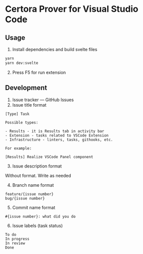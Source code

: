 # Certora Prover for Visual Studio Code

## Usage

1. Install dependencies and build svelte files
```sh
yarn
yarn dev:svelte
```

2. Press F5 for run extension

## Development

1. Issue tracker — GitHub Issues
2. Issue title format

```
[Type] Task

Possible types:

- Results - it is Results tab in activity bar
- Extension - tasks related to VSCode Extension
- Infrastructure - linters, tasks, githooks, etc.

For example:

[Results] Realize VSCode Panel component
```
3. Issue description format

Without format. Write as needed

4. Branch name format

```
feature/{issue number}
bug/{issue number}
```

5. Commit name format

```
#{issue number}: what did you do
```

6. Issue labels (task status)

```
To do
In progress
In review
Done
```
